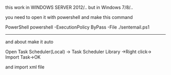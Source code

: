 this work in WINDOWS SERVER 2012/.. but in Windows 7/8/..

you need to open it with powershell and make this command 

PowerShell powershell -ExecutionPolicy ByPass -File ./sentemail.ps1

---

and about make it auto 

Open Task Scheduler(Local) -> Task Scheduler Library ->Right click-> Import Task->OK

and import xml file 

